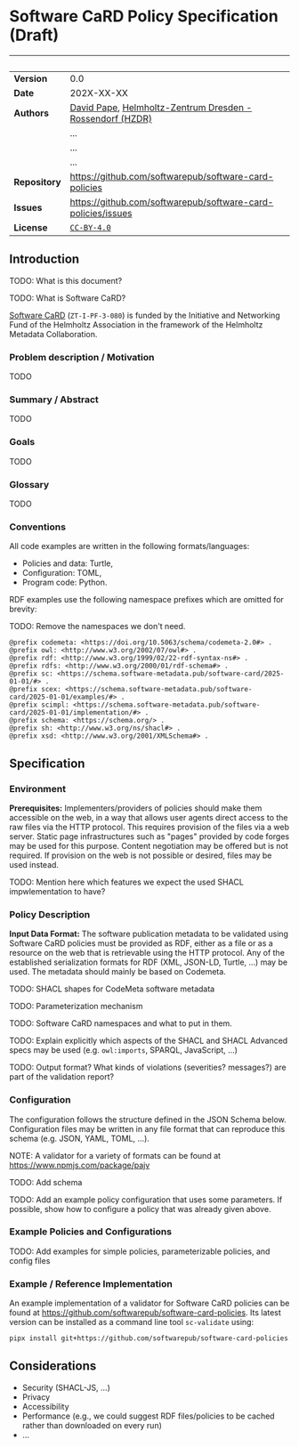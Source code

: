 <!--
SPDX-FileCopyrightText: 2025 Helmholtz-Zentrum Dresden - Rossendorf (HZDR)
SPDX-License-Identifier: CC-BY-4.0
SPDX-FileContributor: David Pape
-->

# Software CaRD Policy Specification (Draft)

| &nbsp;         | &nbsp;                                                                                                                       |
| -------------- | -----------------------------------------------------------------------------------------------------------------------------|
| **Version**    | 0.0                                                                                                                          |
| **Date**       | 202X-XX-XX                                                                                                                   |
| **Authors**    | [David Pape](https://orcid.org/0000-0002-3145-9880), [Helmholtz-Zentrum Dresden - Rossendorf (HZDR)](https://www.hzdr.de)    |
|                | ...                                                                                                                          |
|                | ...                                                                                                                          |
|                | ...                                                                                                                          |
| **Repository** | <https://github.com/softwarepub/software-card-policies>                                                                      |
| **Issues**     | <https://github.com/softwarepub/software-card-policies/issues>                                                               |
| **License**    | [`CC-BY-4.0`](https://creativecommons.org/licenses/by/4.0/)                                                                  |

## Introduction

TODO: What is this document?

TODO: What is Software CaRD?

[Software CaRD](https://helmholtz-metadaten.de/en/inf-projects/softwarecard) (`ZT-I-PF-3-080`) is funded by the Initiative and Networking Fund of the Helmholtz Association in the framework of the Helmholtz Metadata Collaboration.

### Problem description / Motivation

TODO

### Summary / Abstract

TODO

### Goals

TODO

### Glossary

TODO

### Conventions

All code examples are written in the following formats/languages:

- Policies and data: Turtle,
- Configuration: TOML,
- Program code: Python.

RDF examples use the following namespace prefixes which are omitted for brevity:

TODO: Remove the namespaces we don't need.

```turtle
@prefix codemeta: <https://doi.org/10.5063/schema/codemeta-2.0#> .
@prefix owl: <http://www.w3.org/2002/07/owl#> .
@prefix rdf: <http://www.w3.org/1999/02/22-rdf-syntax-ns#> .
@prefix rdfs: <http://www.w3.org/2000/01/rdf-schema#> .
@prefix sc: <https://schema.software-metadata.pub/software-card/2025-01-01/#> .
@prefix scex: <https://schema.software-metadata.pub/software-card/2025-01-01/examples/#> .
@prefix scimpl: <https://schema.software-metadata.pub/software-card/2025-01-01/implementation/#> .
@prefix schema: <https://schema.org/> .
@prefix sh: <http://www.w3.org/ns/shacl#> .
@prefix xsd: <http://www.w3.org/2001/XMLSchema#> .
```

## Specification

### Environment

**Prerequisites:**
Implementers/providers of policies should make them accessible on the web, in a way that allows user agents direct access to the raw files via the HTTP protocol.
This requires provision of the files via a web server.
Static page infrastructures such as "pages" provided by code forges may be used for this purpose.
Content negotiation may be offered but is not required.
If provision on the web is not possible or desired, files may be used instead.

TODO: Mention here which features we expect the used SHACL impwlementation to have?

### Policy Description

**Input Data Format:**
The software publication metadata to be validated using Software CaRD policies must be provided as RDF, either as a file or as a resource on the web that is retrievable using the HTTP protocol.
Any of the established serialization formats for RDF (XML, JSON-LD, Turtle, ...) may be used.
The metadata should mainly be based on Codemeta.

TODO: SHACL shapes for CodeMeta software metadata

TODO: Parameterization mechanism

TODO: Software CaRD namespaces and what to put in them.

TODO: Explain explicitly which aspects of the SHACL and SHACL Advanced specs may be used (e.g. `owl:imports`, SPARQL, JavaScript, ...)

TODO: Output format? What kinds of violations (severities? messages?) are part of the validation report?

### Configuration

The configuration follows the structure defined in the JSON Schema below.
Configuration files may be written in any file format that can reproduce this schema (e.g. JSON, YAML, TOML, ...).

NOTE: A validator for a variety of formats can be found at <https://www.npmjs.com/package/pajv>

TODO: Add schema

TODO: Add an example policy configuration that uses some parameters. If possible, show how to configure a policy that was already given above.

### Example Policies and Configurations

TODO: Add examples for simple policies, parameterizable policies, and config files

### Example / Reference Implementation

An example implementation of a validator for Software CaRD policies can be found at <https://github.com/softwarepub/software-card-policies>.
Its latest version can be installed as a command line tool `sc-validate` using:

```bash
pipx install git+https://github.com/softwarepub/software-card-policies.git
```

## Considerations

- Security (SHACL-JS, ...)
- Privacy
- Accessibility
- Performance (e.g., we could suggest RDF files/policies to be cached rather than downloaded on every run)
- ...
